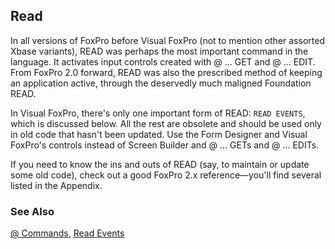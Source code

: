 ## Read

In all versions of FoxPro before Visual FoxPro (not to mention other assorted Xbase variants), READ was perhaps the most important command in the language. It activates input controls created with @ ... GET and @ ... EDIT. From FoxPro 2.0 forward, READ was also the prescribed method of keeping an application active, through the deservedly much maligned Foundation READ.

In Visual FoxPro, there's only one important form of READ: `READ EVENTS`, which is discussed below. All the rest are obsolete and should be used only in old code that hasn't been updated. Use the Form Designer and Visual FoxPro's controls instead of Screen Builder and @ ... GETs and @ ... EDITs.

If you need to know the ins and outs of READ (say, to maintain or update some old code), check out a good FoxPro 2.x reference&mdash;you'll find several listed in the Appendix.

### See Also

[@ Commands](s4g565.md), [Read Events](s4g340.md)